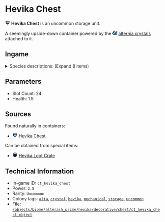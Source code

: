 # Hevika Chest

<img src="https://raw.githubusercontent.com/Ceterai/Enternia/main/objects/biome/alterash_prime/hevika/decorative/chest/icon.png" alt="Hevika Chest icon" loading="lazy" height=16px width="auto" /> **Hevika Chest** is an uncommon storage unit.

A seemingly upside-down container powered by the <img src="https://raw.githubusercontent.com/Ceterai/Enternia/main/objects/biome/alterash_prime/ionic/ct_alternia_crystal/icon.png" alt="Alternia Crystal icon" loading="lazy" height=16px width="auto" /> [alternia crystals](https://ceterai.github.io/MyEnternia/Wiki/AlterniaCrystal) attached to it.

## Ingame

<details markdown="1"><summary>Species descriptions: (Expand 8 items)</summary>

- Alta: A reverse-pod powered by alternia crystals. Useful for loading hazardous objects.
- Apex: They really made a mistake when constructed this chest upside down...
- Avian: It's a chest!! Gonna grab all treasures for myself!
- Floran: Thiss chesst want to eat Floran. Floran ssscared.
- Glitch: Wary. Does this chest have some kind of strange vibe around it, or am I imagining things?
- Human: This chest is staring at me! I swear I saw it's moved those eyes!
- Hylotl: This chest resembles a robotic head and looks creepy in some way. Like it can eat you at any minute or something like that.
- Novakid: Ain't you gonna eat me, pal?

</details>

## Parameters

- Slot Count: 24  
- Health: 1.5

## Sources

Found naturally in containers:

- <img src="https://raw.githubusercontent.com/Ceterai/Enternia/main/objects/biome/alterash_prime/hevika/decorative/chest/icon.png" alt="Hevika Chest icon" loading="lazy" height=16px width="auto" /> [Hevika Chest](https://ceterai.github.io/MyEnternia/Wiki/HevikaChest)

Can be obtained from special items:

- <img src="https://raw.githubusercontent.com/Ceterai/Enternia/main/items/active/alta/loot/biome/ct_hevika_loot.png" alt="Hevika Loot Crate icon" loading="lazy" height=16px width="auto" /> [Hevika Loot Crate](https://ceterai.github.io/MyEnternia/Wiki/HevikaLootCrate)

## Technical Information

- In-game ID: `ct_hevika_chest`
- Power: `2.5`
- Rarity: `Uncommon`
- Colony tags: [`alta`](https://ceterai.github.io/MyEnternia/Wiki/Tags/Alta), [`crystal`](https://ceterai.github.io/MyEnternia/Wiki/Tags/Crystal), [`hevika`](https://ceterai.github.io/MyEnternia/Wiki/Tags/Hevika), [`mechanical`](https://ceterai.github.io/MyEnternia/Wiki/Tags/Mechanical), [`storage`](https://ceterai.github.io/MyEnternia/Wiki/Tags/Storage), [`uncommon`](https://ceterai.github.io/MyEnternia/Wiki/Tags/Uncommon)
- File: [`/objects/biome/alterash_prime/hevika/decorative/chest/ct_hevika_chest.object`](https://github.com/Ceterai/Enternia/blob/main/objects/biome/alterash_prime/hevika/decorative/chest/ct_hevika_chest.object)
